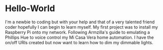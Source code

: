 # Hello-World
I'm a newbie to coding but with your help and that of a very talented friend coder hopefully I can begin to learn myself. My first project was to install my Raspberry Pi onto my network. Following Armzilla's guide to emulating a Phillips Hue to voice control my Mi Casa Vera home automation. I have the on/off URls created but now want to learn how to dim my dimmable lights.
